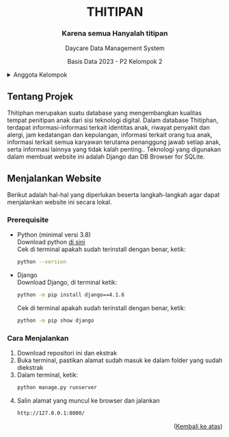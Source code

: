 <a name="readme-top"></a>
<h1  align="center">THITIPAN</h1>
<h3 align="center">Karena semua Hanyalah titipan</h3>
<p align="center">Daycare Data Management System</p>
<p align="center">Basis Data 2023 - P2 Kelompok 2</p>

<details>
  <summary>Anggota Kelompok</summary>
  <ul>
    <li>G6401221012 Luqman Mohammad Hakim</li>
    <li>G6401221017 Khansa Fitri Zhafirah</li>
    <li>G6401221067 Chairul Rifky Tirtacahyadi</li>
    <li>G6401221117 Yuuka Salsabila Sisvi</li>
  </ul>
</details>

## Tentang Projek
Thitiphan merupakan suatu database yang mengembangkan kualitas tempat penitipan anak dari sisi teknologi digital. Dalam database Thitiphan, terdapat informasi-informasi terkait identitas anak, riwayat penyakit dan alergi, jam kedatangan dan kepulangan, informasi terkait orang tua anak, informasi terkait semua karyawan terutama penanggung jawab setiap anak, serta informasi lainnya yang tidak kalah penting.. Teknologi yang digunakan dalam membuat website ini adalah Django dan DB Browser for SQLite.

## Menjalankan Website
Berikut adalah hal-hal yang diperlukan beserta langkah-langkah agar dapat menjalankan website ini secara lokal.
### Prerequisite
- Python (minimal versi 3.8)  
  Download python <a href="https://www.python.org/downloads/">di sini</a>  
  Cek di terminal apakah sudah terinstall dengan benar, ketik:
  ```sh
  python --version
  ```
- Django  
  Download Django, di terminal ketik:
  ```sh
  python -m pip install django==4.1.6
  ```
  Cek di terminal apakah sudah terinstall dengan benar, ketik:
  ```sh
  python -m pip show django
  ```
### Cara Menjalankan
1. Download repositori ini dan ekstrak
2. Buka terminal, pastikan alamat sudah masuk ke dalam folder yang sudah diekstrak
3. Dalam terminal, ketik:
   ```sh
   python manage.py runserver
   ```
4. Salin alamat yang muncul ke browser dan jalankan
   ```sh
   http://127.0.0.1:8000/
   ```
<p align="right">(<a href="#readme-top">Kembali ke atas</a>)</p>
